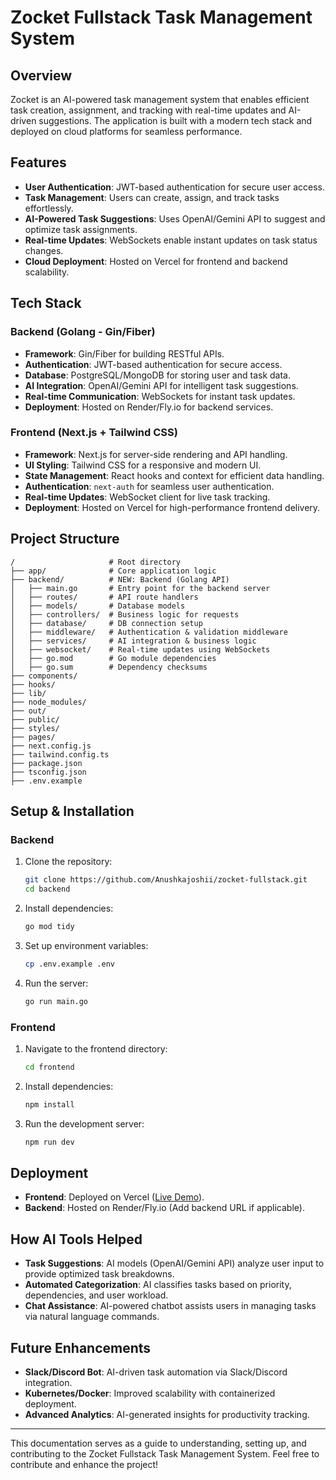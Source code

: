 # Zocket Fullstack Task Management System

## Overview
Zocket is an AI-powered task management system that enables efficient task creation, assignment, and tracking with real-time updates and AI-driven suggestions. The application is built with a modern tech stack and deployed on cloud platforms for seamless performance.

## Features
- **User Authentication**: JWT-based authentication for secure user access.
- **Task Management**: Users can create, assign, and track tasks effortlessly.
- **AI-Powered Task Suggestions**: Uses OpenAI/Gemini API to suggest and optimize task assignments.
- **Real-time Updates**: WebSockets enable instant updates on task status changes.
- **Cloud Deployment**: Hosted on Vercel for frontend and backend scalability.

## Tech Stack
### Backend (Golang - Gin/Fiber)
- **Framework**: Gin/Fiber for building RESTful APIs.
- **Authentication**: JWT-based authentication for secure access.
- **Database**: PostgreSQL/MongoDB for storing user and task data.
- **AI Integration**: OpenAI/Gemini API for intelligent task suggestions.
- **Real-time Communication**: WebSockets for instant task updates.
- **Deployment**: Hosted on Render/Fly.io for backend services.

### Frontend (Next.js + Tailwind CSS)
- **Framework**: Next.js for server-side rendering and API handling.
- **UI Styling**: Tailwind CSS for a responsive and modern UI.
- **State Management**: React hooks and context for efficient data handling.
- **Authentication**: `next-auth` for seamless user authentication.
- **Real-time Updates**: WebSocket client for live task tracking.
- **Deployment**: Hosted on Vercel for high-performance frontend delivery.

## Project Structure
```
/                     # Root directory
├── app/              # Core application logic
├── backend/          # NEW: Backend (Golang API)
│   ├── main.go       # Entry point for the backend server
│   ├── routes/       # API route handlers
│   ├── models/       # Database models
│   ├── controllers/  # Business logic for requests
│   ├── database/     # DB connection setup
│   ├── middleware/   # Authentication & validation middleware
│   ├── services/     # AI integration & business logic
│   ├── websocket/    # Real-time updates using WebSockets
│   ├── go.mod        # Go module dependencies
│   ├── go.sum        # Dependency checksums
├── components/       
├── hooks/            
├── lib/              
├── node_modules/     
├── out/              
├── public/           
├── styles/           
├── pages/            
├── next.config.js    
├── tailwind.config.ts
├── package.json      
├── tsconfig.json     
├── .env.example      

```

## Setup & Installation
### Backend
1. Clone the repository:
   ```sh
   git clone https://github.com/Anushkajoshii/zocket-fullstack.git
   cd backend
   ```
2. Install dependencies:
   ```sh
   go mod tidy
   ```
3. Set up environment variables:
   ```sh
   cp .env.example .env
   ```
4. Run the server:
   ```sh
   go run main.go
   ```

### Frontend
1. Navigate to the frontend directory:
   ```sh
   cd frontend
   ```
2. Install dependencies:
   ```sh
   npm install
   ```
3. Run the development server:
   ```sh
   npm run dev
   ```

## Deployment
- **Frontend**: Deployed on Vercel ([Live Demo](https://zocket-fullstack.vercel.app)).
- **Backend**: Hosted on Render/Fly.io (Add backend URL if applicable).

## How AI Tools Helped
- **Task Suggestions**: AI models (OpenAI/Gemini API) analyze user input to provide optimized task breakdowns.
- **Automated Categorization**: AI classifies tasks based on priority, dependencies, and user workload.
- **Chat Assistance**: AI-powered chatbot assists users in managing tasks via natural language commands.

## Future Enhancements
- **Slack/Discord Bot**: AI-driven task automation via Slack/Discord integration.
- **Kubernetes/Docker**: Improved scalability with containerized deployment.
- **Advanced Analytics**: AI-generated insights for productivity tracking.

---
This documentation serves as a guide to understanding, setting up, and contributing to the Zocket Fullstack Task Management System. Feel free to contribute and enhance the project!

